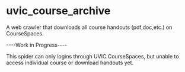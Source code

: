 # uvic_course_archive

A web crawler that downloads all course handouts (pdf,doc,etc.) on CourseSpaces.

----Work in Progress----

This spider can only logins through UVIC CourseSpaces, but unable to access individual course or download handouts yet.
